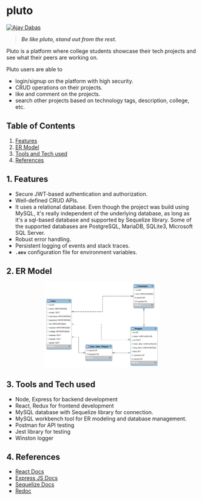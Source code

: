 # pluto

[![Ajay Dabas](https://img.shields.io/badge/Ajay-Dabas-825ee4.svg)](https://dabasajay.github.io/)

> **_Be like pluto, stand out from the rest._**

Pluto is a platform where college students showcase their tech projects and see what their peers are working on.

Pluto users are able to
<ul type="square">
  <li>login/signup on the platform with high security.</li>
  <li>CRUD operations on their projects.</li>
  <li>like and comment on the projects.</li>
  <li>search other projects based on technology tags, description, college, etc.</li>
</ul>

## Table of Contents

1. [Features](#1-features)
2. [ER Model](#2-er-model)
3. [Tools and Tech used](#3-tools-and-tech-used)
4. [References](#4-references)

## 1. Features

<ul type="square">
	<li>Secure JWT-based authentication and authorization.</li>
	<li>Well-defined CRUD APIs.</li>
	<li>It uses a relational database. Even though the project was build using MySQL, it's really independent of the underlying database, as long as it's a sql-based database and supported by Sequelize library. Some of the supported databases are PostgreSQL, MariaDB, SQLite3, Microsoft SQL Server.</li>
	<li>Robust error handling.</li>
	<li>Persistent logging of events and stack traces.</li>
	<li><strong><code>.env</code></strong> configuration file for environment variables.</li>
</ul>

## 2. ER Model

<p align="center">
  <img src="https://github.com/dabasajay/pluto/raw/master/docs/model/er_model.png" width="60%" title="ER Model of Pluto" alt="ER Model of Pluto">
</p>

## 3. Tools and Tech used

<ul type="square">
  <li>Node, Express for backend development</li>
  <li>React, Redux for frontend development</li>
  <li>MySQL database with Sequelize library for connection.</li>
	<li>MySQL workbench tool for ER modeling and database management.</li>
  <li>Postman for API testing</li>
  <li>Jest library for testing</li>
  <li>Winston logger</li>
</ul>


## 4. References

<ul type="square">
	<li><a href="https://reactjs.org/docs/getting-started.html">React Docs</a></li>
	<li><a href="https://expressjs.com/en/api.html">Express JS Docs</a></li>
	<li><a href="https://sequelize.org/master/manual/getting-started.html">Sequelize Docs</a></li>
	<li><a href="https://github.com/Redocly/redoc">Redoc</a></li>
</ul>
